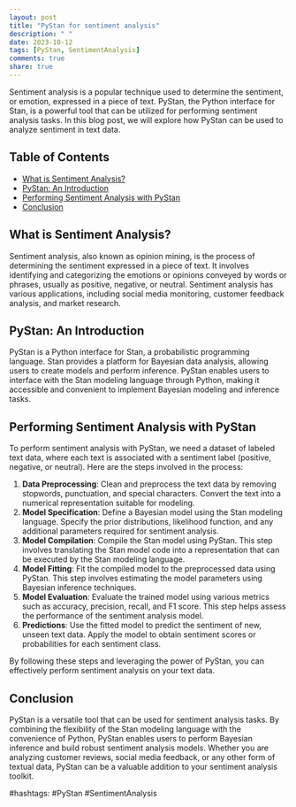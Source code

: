 ```yaml
---
layout: post
title: "PyStan for sentiment analysis"
description: " "
date: 2023-10-12
tags: [PyStan, SentimentAnalysis]
comments: true
share: true
---
```


Sentiment analysis is a popular technique used to determine the sentiment, or emotion, expressed in a piece of text. PyStan, the Python interface for Stan, is a powerful tool that can be utilized for performing sentiment analysis tasks. In this blog post, we will explore how PyStan can be used to analyze sentiment in text data.

## Table of Contents
- [What is Sentiment Analysis?](#what-is-sentiment-analysis)
- [PyStan: An Introduction](#pystan-an-introduction)
- [Performing Sentiment Analysis with PyStan](#performing-sentiment-analysis-with-pystan)
- [Conclusion](#conclusion)

## What is Sentiment Analysis?
Sentiment analysis, also known as opinion mining, is the process of determining the sentiment expressed in a piece of text. It involves identifying and categorizing the emotions or opinions conveyed by words or phrases, usually as positive, negative, or neutral. Sentiment analysis has various applications, including social media monitoring, customer feedback analysis, and market research.

## PyStan: An Introduction
PyStan is a Python interface for Stan, a probabilistic programming language. Stan provides a platform for Bayesian data analysis, allowing users to create models and perform inference. PyStan enables users to interface with the Stan modeling language through Python, making it accessible and convenient to implement Bayesian modeling and inference tasks.

## Performing Sentiment Analysis with PyStan
To perform sentiment analysis with PyStan, we need a dataset of labeled text data, where each text is associated with a sentiment label (positive, negative, or neutral). Here are the steps involved in the process:

1. **Data Preprocessing**: Clean and preprocess the text data by removing stopwords, punctuation, and special characters. Convert the text into a numerical representation suitable for modeling.
2. **Model Specification**: Define a Bayesian model using the Stan modeling language. Specify the prior distributions, likelihood function, and any additional parameters required for sentiment analysis.
3. **Model Compilation**: Compile the Stan model using PyStan. This step involves translating the Stan model code into a representation that can be executed by the Stan modeling language.
4. **Model Fitting**: Fit the compiled model to the preprocessed data using PyStan. This step involves estimating the model parameters using Bayesian inference techniques.
5. **Model Evaluation**: Evaluate the trained model using various metrics such as accuracy, precision, recall, and F1 score. This step helps assess the performance of the sentiment analysis model.
6. **Predictions**: Use the fitted model to predict the sentiment of new, unseen text data. Apply the model to obtain sentiment scores or probabilities for each sentiment class.

By following these steps and leveraging the power of PyStan, you can effectively perform sentiment analysis on your text data.

## Conclusion
PyStan is a versatile tool that can be used for sentiment analysis tasks. By combining the flexibility of the Stan modeling language with the convenience of Python, PyStan enables users to perform Bayesian inference and build robust sentiment analysis models. Whether you are analyzing customer reviews, social media feedback, or any other form of textual data, PyStan can be a valuable addition to your sentiment analysis toolkit.

#hashtags: #PyStan #SentimentAnalysis